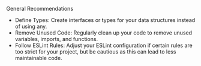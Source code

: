 General Recommendations
- Define Types: Create interfaces or types for your data structures instead of using any.
- Remove Unused Code: Regularly clean up your code to remove unused variables, imports, and functions.
- Follow ESLint Rules: Adjust your ESLint configuration if certain rules are too strict for your project, but be cautious as this can lead to less maintainable code.